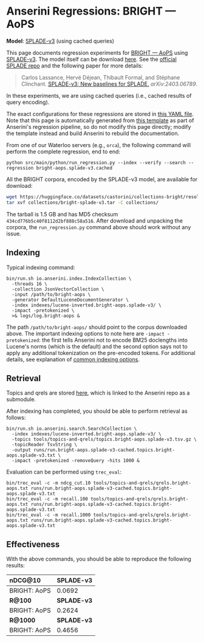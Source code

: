 # Anserini Regressions: BRIGHT &mdash; AoPS

**Model**: [SPLADE-v3](https://arxiv.org/abs/2403.06789) (using cached queries)

This page documents regression experiments for [BRIGHT &mdash; AoPS](https://brightbenchmark.github.io/) using [SPLADE-v3](https://arxiv.org/abs/2403.06789).
The model itself can be download [here](https://huggingface.co/naver/splade-v3).
See the [official SPLADE repo](https://github.com/naver/splade) and the following paper for more details:

> Carlos Lassance, Hervé Déjean, Thibault Formal, and Stéphane Clinchant. [SPLADE-v3: New baselines for SPLADE.](https://arxiv.org/abs/2403.06789) _arXiv:2403.06789_.

In these experiments, we are using cached queries (i.e., cached results of query encoding).

The exact configurations for these regressions are stored in [this YAML file](../../src/main/resources/regression/bright-aops.splade-v3.cached.yaml).
Note that this page is automatically generated from [this template](../../src/main/resources/docgen/templates/bright-aops.splade-v3.cached.template) as part of Anserini's regression pipeline, so do not modify this page directly; modify the template instead and build Anserini to rebuild the documentation.

From one of our Waterloo servers (e.g., `orca`), the following command will perform the complete regression, end to end:

```
python src/main/python/run_regression.py --index --verify --search --regression bright-aops.splade-v3.cached
```

All the BRIGHT corpora, encoded by the SPLADE-v3 model, are available for download:

```bash
wget https://huggingface.co/datasets/castorini/collections-bright/resolve/main/bright-splade-v3.tar -P collections/
tar xvf collections/bright-splade-v3.tar -C collections/
```

The tarball is 1.5 GB and has MD5 checksum `434cd776b5c40f8112d2bf888c58a516`.
After download and unpacking the corpora, the `run_regression.py` command above should work without any issue.

## Indexing

Typical indexing command:

```
bin/run.sh io.anserini.index.IndexCollection \
  -threads 16 \
  -collection JsonVectorCollection \
  -input /path/to/bright-aops \
  -generator DefaultLuceneDocumentGenerator \
  -index indexes/lucene-inverted.bright-aops.splade-v3/ \
  -impact -pretokenized \
  >& logs/log.bright-aops &
```

The path `/path/to/bright-aops/` should point to the corpus downloaded above.
The important indexing options to note here are `-impact -pretokenized`: the first tells Anserini not to encode BM25 doclengths into Lucene's norms (which is the default) and the second option says not to apply any additional tokenization on the pre-encoded tokens.
For additional details, see explanation of [common indexing options](../../docs/common-indexing-options.md).

## Retrieval

Topics and qrels are stored [here](https://github.com/castorini/anserini-tools/tree/master/topics-and-qrels), which is linked to the Anserini repo as a submodule.

After indexing has completed, you should be able to perform retrieval as follows:

```
bin/run.sh io.anserini.search.SearchCollection \
  -index indexes/lucene-inverted.bright-aops.splade-v3/ \
  -topics tools/topics-and-qrels/topics.bright-aops.splade-v3.tsv.gz \
  -topicReader TsvString \
  -output runs/run.bright-aops.splade-v3-cached.topics.bright-aops.splade-v3.txt \
  -impact -pretokenized -removeQuery -hits 1000 &
```

Evaluation can be performed using `trec_eval`:

```
bin/trec_eval -c -m ndcg_cut.10 tools/topics-and-qrels/qrels.bright-aops.txt runs/run.bright-aops.splade-v3-cached.topics.bright-aops.splade-v3.txt
bin/trec_eval -c -m recall.100 tools/topics-and-qrels/qrels.bright-aops.txt runs/run.bright-aops.splade-v3-cached.topics.bright-aops.splade-v3.txt
bin/trec_eval -c -m recall.1000 tools/topics-and-qrels/qrels.bright-aops.txt runs/run.bright-aops.splade-v3-cached.topics.bright-aops.splade-v3.txt
```

## Effectiveness

With the above commands, you should be able to reproduce the following results:

| **nDCG@10**                                                                                                  | **SPLADE-v3**|
|:-------------------------------------------------------------------------------------------------------------|--------------|
| BRIGHT: AoPS                                                                                                 | 0.0692       |
| **R@100**                                                                                                    | **SPLADE-v3**|
| BRIGHT: AoPS                                                                                                 | 0.2624       |
| **R@1000**                                                                                                   | **SPLADE-v3**|
| BRIGHT: AoPS                                                                                                 | 0.4656       |
